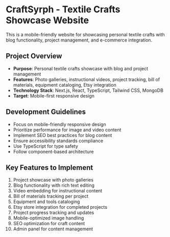 <!-- Use this file to provide workspace-specific custom instructions to Copilot. For more details, visit https://code.visualstudio.com/docs/copilot/copilot-customization#_use-a-githubcopilotinstructionsmd-file -->

# CraftSyrph - Textile Crafts Showcase Website

This is a mobile-friendly website for showcasing personal textile crafts with blog functionality, project management, and e-commerce integration.

## Project Overview
- **Purpose**: Personal textile crafts showcase with blog and project management
- **Features**: Photo galleries, instructional videos, project tracking, bill of materials, equipment cataloging, Etsy integration
- **Technology Stack**: Next.js, React, TypeScript, Tailwind CSS, MongoDB
- **Target**: Mobile-first responsive design

## Development Guidelines
- Focus on mobile-friendly responsive design
- Prioritize performance for image and video content
- Implement SEO best practices for blog content
- Ensure accessibility standards compliance
- Use TypeScript for type safety
- Follow component-based architecture

## Key Features to Implement
1. Project showcase with photo galleries
2. Blog functionality with rich text editing
3. Video embedding for instructional content
4. Bill of materials tracking per project
5. Equipment and tools cataloging
6. Etsy store integration for completed projects
7. Project progress tracking and updates
8. Mobile-optimized image handling
9. SEO optimization for craft content
10. Admin panel for content management